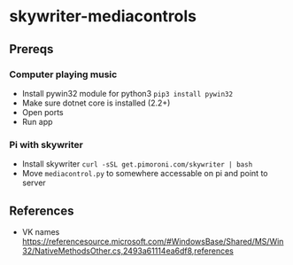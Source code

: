 # skywriter-mediacontrols

## Prereqs
### Computer playing music
- Install pywin32 module for python3 `pip3 install pywin32`
- Make sure dotnet core is installed (2.2+)
- Open ports
- Run app

### Pi with skywriter
- Install skywriter `curl -sSL get.pimoroni.com/skywriter | bash`
- Move `mediacontrol.py` to somewhere accessable on pi and point to server

## References
- VK names https://referencesource.microsoft.com/#WindowsBase/Shared/MS/Win32/NativeMethodsOther.cs,2493a61114ea6df8,references